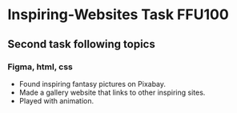 # Inspiring-Websites Task FFU100

## Second task following topics

### Figma, html, css

* Found inspiring fantasy pictures on Pixabay.
* Made a gallery website that links to other inspiring sites.
* Played with animation. 
